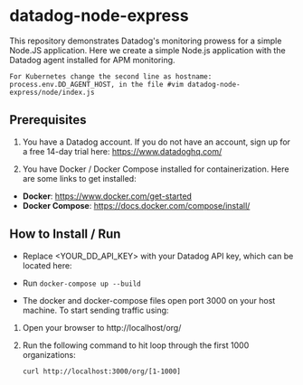 # datadog-node-express
This repository demonstrates Datadog's monitoring prowess for a simple Node.JS application.  Here we create a simple Node.js application with the Datadog agent installed for APM monitoring.

```
For Kubernetes change the second line as hostname: process.env.DD_AGENT_HOST, in the file #vim datadog-node-express/node/index.js
```


## Prerequisites
1) You have a Datadog account.  If you do not have an account, sign up for a free 14-day trial here:
https://www.datadoghq.com/

2) You have Docker / Docker Compose installed for containerization.  Here are some links to get installed:
- **Docker**: https://www.docker.com/get-started
- **Docker Compose**: https://docs.docker.com/compose/install/


## How to Install / Run
- Replace <YOUR_DD_API_KEY> with your Datadog API key, which can be located here:


- Run `docker-compose up --build` 
- The docker and docker-compose files open port 3000 on your host machine.  To start sending traffic using:
1) Open your browser to http://localhost/org/<any organization id>

2) Run the following command to hit loop through the first 1000 organizations:

    `curl http://localhost:3000/org/[1-1000]`

